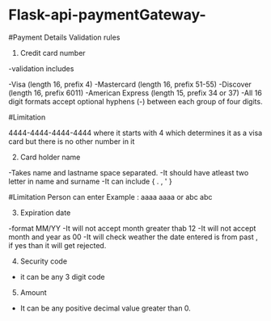 # Flask-api-paymentGateway-
#Payment Details Validation rules

1) Credit card number

-validation includes

-Visa (length 16, prefix 4)
-Mastercard (length 16, prefix 51-55)
-Discover (length 16, prefix 6011)
-American Express (length 15, prefix 34 or 37)
-All 16 digit formats accept optional hyphens (-) between each group of four digits.

#Limitation 

4444-4444-4444-4444 where it starts with 4 which determines it as a visa card but there is no other number in it

2) Card holder name

-Takes name and lastname space separated.
-It should have atleast two letter in name and surname
-It can include { . , ' }

#Limitation
Person can enter Example : aaaa aaaa or abc abc 

3) Expiration date 

-format MM/YY
-It will not accept month greater thab 12
-It will not accept month and year as 00
-It will check weather the date entered is from past , if yes than it will get rejected.

4) Security code
- it can be any 3 digit code

5) Amount
- It can be any positive decimal value greater than 0.

